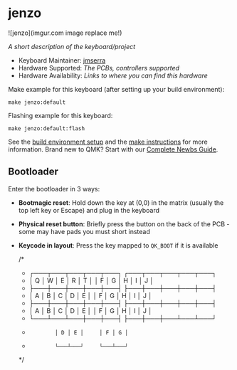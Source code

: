 # jenzo

![jenzo](imgur.com image replace me!)

*A short description of the keyboard/project*

* Keyboard Maintainer: [jmserra](https://github.com/jmserra)
* Hardware Supported: *The PCBs, controllers supported*
* Hardware Availability: *Links to where you can find this hardware*

Make example for this keyboard (after setting up your build environment):

    make jenzo:default

Flashing example for this keyboard:

    make jenzo:default:flash

See the [build environment setup](https://docs.qmk.fm/#/getting_started_build_tools) and the [make instructions](https://docs.qmk.fm/#/getting_started_make_guide) for more information. Brand new to QMK? Start with our [Complete Newbs Guide](https://docs.qmk.fm/#/newbs).

## Bootloader

Enter the bootloader in 3 ways:

* **Bootmagic reset**: Hold down the key at (0,0) in the matrix (usually the top left key or Escape) and plug in the keyboard
* **Physical reset button**: Briefly press the button on the back of the PCB - some may have pads you must short instead
* **Keycode in layout**: Press the key mapped to `QK_BOOT` if it is available


    /*
     * ┌───┬───┬───┬───┬───┐     ┌───┬───┬───┬───┬───┐
     * │ Q │ W │ E │ R │ T │     │ F │ G │ H │ I │ J │
     * ├───┼───┼───┼───┼───┤     ├───┼───┼───┼───┼───┤
     * │ A │ B │ C │ D │ E │     │ F │ G │ H │ I │ J │
     * ├───┼───┼───┼───┼───┤     ├───┼───┼───┼───┼───┤
     * │ A │ B │ C │ D │ E │     │ F │ G │ H │ I │ J │
     * └───┴───┴───┼───┼───┤     ├───┼───┼───┴───┴───┘
     *             │ D │ E │     │ F │ G │            
     *             └───┴───┘     └───┴───┘
     */
